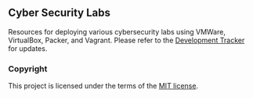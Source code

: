 ## Cyber Security Labs
Resources for deploying various cybersecurity labs using VMWare, VirtualBox, Packer, and Vagrant. Please refer to the [Development Tracker](/Docs/Development-Tracker.md) for updates. 

### Copyright
This project is licensed under the terms of the [MIT license](/LICENSE).
